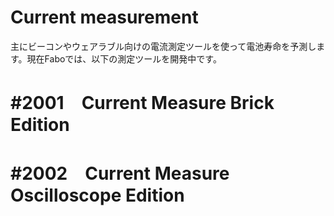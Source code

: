 # Current measurement
主にビーコンやウェアラブル向けの電流測定ツールを使って電池寿命を予測します。現在Faboでは、以下の測定ツールを開発中です。

# #2001　Current Measure Brick Edition
# #2002　Current Measure Oscilloscope Edition

